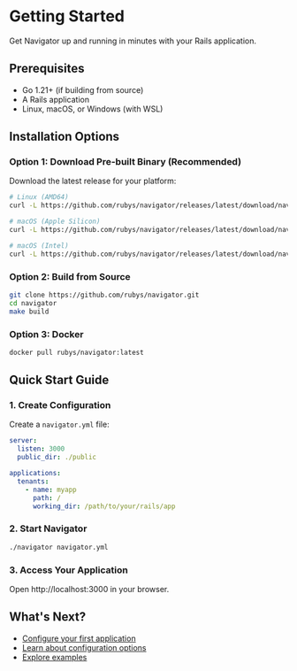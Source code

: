 # Getting Started

Get Navigator up and running in minutes with your Rails application.

## Prerequisites

- Go 1.21+ (if building from source)
- A Rails application
- Linux, macOS, or Windows (with WSL)

## Installation Options

### Option 1: Download Pre-built Binary (Recommended)

Download the latest release for your platform:

```bash
# Linux (AMD64)
curl -L https://github.com/rubys/navigator/releases/latest/download/navigator-linux-amd64.tar.gz | tar xz

# macOS (Apple Silicon)
curl -L https://github.com/rubys/navigator/releases/latest/download/navigator-darwin-arm64.tar.gz | tar xz

# macOS (Intel)
curl -L https://github.com/rubys/navigator/releases/latest/download/navigator-darwin-amd64.tar.gz | tar xz
```

### Option 2: Build from Source

```bash
git clone https://github.com/rubys/navigator.git
cd navigator
make build
```

### Option 3: Docker

```bash
docker pull rubys/navigator:latest
```

## Quick Start Guide

### 1. Create Configuration

Create a `navigator.yml` file:

```yaml
server:
  listen: 3000
  public_dir: ./public

applications:
  tenants:
    - name: myapp
      path: /
      working_dir: /path/to/your/rails/app
```

### 2. Start Navigator

```bash
./navigator navigator.yml
```

### 3. Access Your Application

Open http://localhost:3000 in your browser.

## What's Next?

- [Configure your first application](first-app.md)
- [Learn about configuration options](basic-config.md)
- [Explore examples](../examples/index.md)